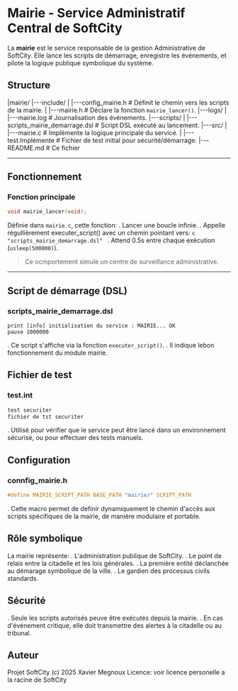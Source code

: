 # Mairie - Service Administratif Central de SoftCity

La **mairie** est le service responsable de la gestion Administrative de SoftCity.
Elle lance les scripts de démarrage, enregistre les événements, et pilote la logique publique symbolique du système.

## Structure

|mairie/
|---include/
|       |---config_mairie.h              # Définit le chemin vers les scripts de la mairie.
|       |---mairie.h                     # Déclare la fonction `mairie_lancer()`.
|---logs/
|       |---mairie.log                   # Journalisation des événements.
|---scripts/
|       |---scripts_mairie_demarrage.dsl # Script DSL exécuté au lancement.
|---src/
|       |---mairie.c                     # Implémente la logique principale du service.
|       |---test.Implémente              # Fichier de test initial pour sécurité/démarrage.
|---README.md                            # Ce fichier

---

## Fonctionnement

### Fonction principale

```c
void mairie_lancer(void);
```

Définie dans `mairie.c`, cette fonction:
.   Lancer une boucle infinie.
.   Appelle régullièrement executer_script() avec un chemin pointant vers:
    ```c
    "scripts_mairie_demarrage.dsl"
    ```
.   Attend 0.5s entre chaque exécution (`usleep(500000)`).

> Ce ocmportement simule un centre de surveillance administrative.

---

## Script de démarrage (DSL)

### scripts_mairie_demarrage.dsl

```dsl
print [info] initialisation du service : MAIRIE... OK
pause 1000000
```

.   Ce script s'affiche via la fonction `executer_script()`.
.   Il indique lebon fonctionnement du module mairie.

## Fichier de test

### test.int

```txt
test securiter
fichier de tst securiter
```

.   Utilisé pour vérifier que le service peut être lancé dans un environnement sécurisé, ou pour
    effectuer des tests manuels.
    
## Configuration

### connfig_mairie.h

```c
#define MAIRIE_SCRIPT_PATH BASE_PATH "mairie/" SCRIPT_PATH
```

.   Cette macro permet de definir dynamiquement le chemin d'accès aux scripts spécifiques de la
    mairie, de manière modulaire et portable.
    
## Rôle symbolique

La mairie représente:
.   L'administration publique de SoftCity.
.   Le point de relais entre la citadelle et les lois générales.
.   La première entité déclanchée au démarage symbolique de la ville.
.   Le gardien des processus civils standards.

## Sécurité

.   Seule les scripts autorisés peuve être exécutés depuis la mairie.
.   En cas d'événement critique, elle doit     transmettre des alertes à la citadelle ou au tribunal.

## Auteur

Projet SoftCity
(c) 2025 Xavier Megnoux
Licence: voir licence personelle a la racine de SoftCity